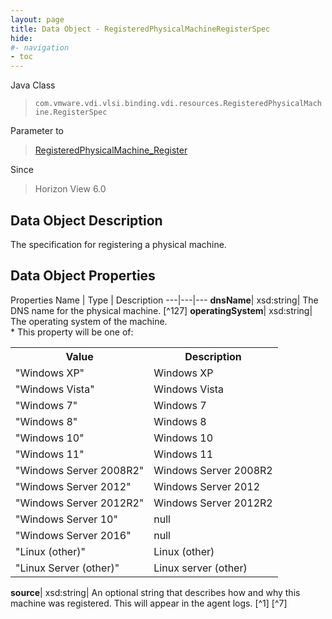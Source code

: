 ```yaml
---
layout: page
title: Data Object - RegisteredPhysicalMachineRegisterSpec
hide:
#- navigation
- toc
---
```






Java Class
> `com.vmware.vdi.vlsi.binding.vdi.resources.RegisteredPhysicalMachine.RegisterSpec`

Parameter to
> [RegisteredPhysicalMachine_Register](vdi.resources.RegisteredPhysicalMachine.md#register)

Since
> Horizon View 6.0


## Data Object Description

The specification for registering a physical machine.

## Data Object Properties
Properties
Name |  Type |  Description
---|---|---
**dnsName**|  xsd:string|  The DNS name for the physical machine. [^127]
**operatingSystem**|  xsd:string|  The operating system of the machine. <br>* This property will be one of:<br><table><tr><th>Value</th><th>Description</th></tr><tr><td>"Windows XP"</td><td>Windows XP</td></tr><tr><td>"Windows Vista"</td><td>Windows Vista</td></tr><tr><td>"Windows 7"</td><td>Windows 7</td></tr><tr><td>"Windows 8"</td><td>Windows 8</td></tr><tr><td>"Windows 10"</td><td>Windows 10</td></tr><tr><td>"Windows 11"</td><td>Windows 11</td></tr><tr><td>"Windows Server 2008R2"</td><td>Windows Server 2008R2</td></tr><tr><td>"Windows Server 2012"</td><td>Windows Server 2012</td></tr><tr><td>"Windows Server 2012R2"</td><td>Windows Server 2012R2</td></tr><tr><td>"Windows Server 10"</td><td>null</td></tr><tr><td>"Windows Server 2016"</td><td>null</td></tr><tr><td>"Linux (other)"</td><td>Linux (other)</td></tr><tr><td>"Linux Server (other)"</td><td>Linux server (other)</td></tr></table>
**source**|  xsd:string|  An optional string that describes how and why this machine was registered. This will appear in the agent logs. [^1] [^7]


 
